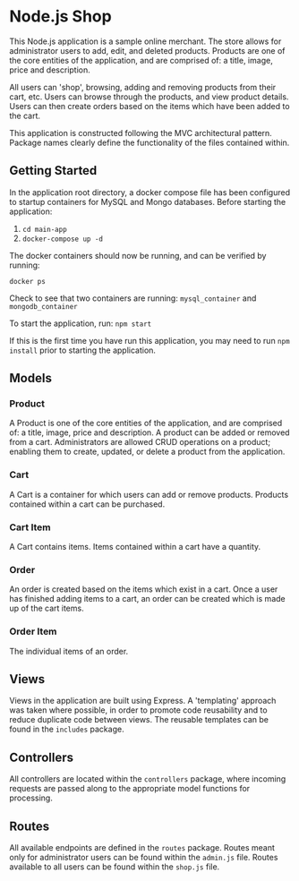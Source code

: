 # Node.js Shop

This Node.js application is a sample online merchant. The store allows for administrator users to add, edit, and deleted products. Products
are one of the core entities of the application, and are comprised of: a title, image, price and description. 

All users can 'shop', browsing, adding and removing products from their cart, etc. Users can browse through the products, and view product details.
Users can then create orders based on the items which have been added to the cart.

This application is constructed following the MVC architectural pattern. Package names clearly define the functionality of the files contained within.

## Getting Started
In the application root directory, a docker compose file has been configured to startup containers for MySQL and Mongo databases. Before
starting the application:
1. `cd main-app` 
2. `docker-compose up -d` 

The docker containers should now be running, and can be verified by running:

`docker ps`

Check to see that two containers are running: `mysql_container` and `mongodb_container`

To start the application, run: `npm start`

If this is the first time you have run this application, you may need to run `npm install` prior to starting the application.
## Models
### Product
A Product is one of the core entities of the application, and are comprised of: a title, image, price and description. A product can be added
or removed from a cart. Administrators are allowed CRUD operations on a product; enabling them to create, updated, or delete a product from 
the application.  
### Cart
A Cart is a container for which users can add or remove products. Products contained within a cart can be purchased.
### Cart Item
A Cart contains items. Items contained within a cart have a quantity.
### Order
An order is created based on the items which exist in a cart. Once a user has finished adding items to a cart, an order can be created which
is made up of the cart items.
### Order Item
The individual items of an order.

## Views
Views in the application are built using Express. A 'templating' approach was taken where possible, in order to promote code reusability and 
to reduce duplicate code between views. The reusable templates can be found in the `includes` package.

## Controllers
All controllers are located within the `controllers` package, where incoming requests are passed along to the appropriate model functions for
processing.

## Routes
All available endpoints are defined in the `routes` package. Routes meant only for administrator users can be found within the `admin.js` 
file. Routes available to all users can be found within the `shop.js` file. 